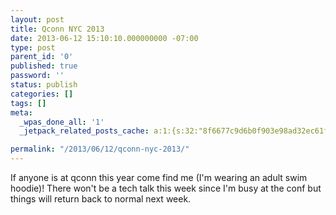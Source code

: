 ```yaml
---
layout: post
title: Qconn NYC 2013
date: 2013-06-12 15:10:10.000000000 -07:00
type: post
parent_id: '0'
published: true
password: ''
status: publish
categories: []
tags: []
meta:
  _wpas_done_all: '1'
  _jetpack_related_posts_cache: a:1:{s:32:"8f6677c9d6b0f903e98ad32ec61f8deb";a:2:{s:7:"expires";i:1561296656;s:7:"payload";a:3:{i:0;a:1:{s:2:"id";i:3295;}i:1;a:1:{s:2:"id";i:4077;}i:2;a:1:{s:2:"id";i:4575;}}}}

permalink: "/2013/06/12/qconn-nyc-2013/"
---
```

If anyone is at qconn this year come find me (I'm wearing an adult swim hoodie)! There won't be a tech talk this week since I'm busy at the conf but things will return back to normal next week.

